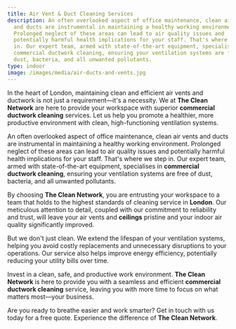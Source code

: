 ```yaml
---
title: Air Vent & Duct Cleaning Services
description: An often overlooked aspect of office maintenance, clean air vents
  and ducts are instrumental in maintaining a healthy working environment.
  Prolonged neglect of these areas can lead to air quality issues and
  potentially harmful health implications for your staff. That's where we step
  in. Our expert team, armed with state-of-the-art equipment, specialises in
  commercial ductwork cleaning, ensuring your ventilation systems are free of
  dust, bacteria, and all unwanted pollutants.
type: indoor
image: /images/media/air-ducts-and-vents.jpg
---
```

In the heart of London, maintaining clean and efficient air vents and ductwork is not just a requirement—it's a necessity. We at <strong>The Clean Network</strong> are here to provide your workspace with superior <strong>commercial ductwork cleaning</strong> services. Let us help you promote a healthier, more productive environment with clean, high-functioning ventilation systems.

An often overlooked aspect of office maintenance, clean air vents and ducts are instrumental in maintaining a healthy working environment. Prolonged neglect of these areas can lead to air quality issues and potentially harmful health implications for your staff. That's where we step in. Our expert team, armed with state-of-the-art equipment, specialises in <strong>commercial ductwork cleaning</strong>, ensuring your ventilation systems are free of dust, bacteria, and all unwanted pollutants.

By choosing <strong>The Clean Network</strong>, you are entrusting your workspace to a team that holds to the highest standards of cleaning service in <strong>London</strong>. Our meticulous attention to detail, coupled with our commitment to reliability and trust, will leave your air vents and <strong>ceilings</strong> pristine and your indoor air quality significantly improved.

But we don't just clean. We extend the lifespan of your ventilation systems, helping you avoid costly replacements and unnecessary disruptions to your operations. Our service also helps improve energy efficiency, potentially reducing your utility bills over time.

Invest in a clean, safe, and productive work environment. <strong>The Clean Network</strong> is here to provide you with a seamless and efficient <strong>commercial ductwork cleaning</strong> service, leaving you with more time to focus on what matters most—your business. 

Are you ready to breathe easier and work smarter? Get in touch with us today for a free quote. Experience the difference of <strong>The Clean Network</strong>.